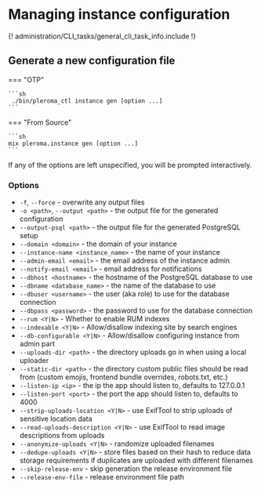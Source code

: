 # Managing instance configuration

{! administration/CLI_tasks/general_cli_task_info.include !}

## Generate a new configuration file
=== "OTP"

    ```sh
     ./bin/pleroma_ctl instance gen [option ...]
    ```

=== "From Source"

    ```sh
    mix pleroma.instance gen [option ...]
    ```


If any of the options are left unspecified, you will be prompted interactively.

### Options
- `-f`, `--force` - overwrite any output files
- `-o <path>`, `--output <path>` - the output file for the generated configuration
- `--output-psql <path>` - the output file for the generated PostgreSQL setup
- `--domain <domain>` - the domain of your instance
- `--instance-name <instance_name>` - the name of your instance
- `--admin-email <email>` - the email address of the instance admin
- `--notify-email <email>` - email address for notifications
- `--dbhost <hostname>` - the hostname of the PostgreSQL database to use
- `--dbname <database_name>` - the name of the database to use
- `--dbuser <username>` - the user (aka role) to use for the database connection
- `--dbpass <password>` - the password to use for the database connection
- `--rum <Y|N>` - Whether to enable RUM indexes
- `--indexable <Y|N>` - Allow/disallow indexing site by search engines
- `--db-configurable <Y|N>` - Allow/disallow configuring instance from admin part
- `--uploads-dir <path>` - the directory uploads go in when using a local uploader
- `--static-dir <path>` - the directory custom public files should be read from (custom emojis, frontend bundle overrides, robots.txt, etc.)
- `--listen-ip <ip>` - the ip the app should listen to, defaults to 127.0.0.1
- `--listen-port <port>` - the port the app should listen to, defaults to 4000
- `--strip-uploads-location <Y|N>` - use ExifTool to strip uploads of sensitive location data
- `--read-uploads-description <Y|N>` - use ExifTool to read image descriptions from uploads
- `--anonymize-uploads <Y|N>` - randomize uploaded filenames
- `--dedupe-uploads <Y|N>` - store files based on their hash to reduce data storage requirements if duplicates are uploaded with different filenames
- `--skip-release-env` - skip generation the release environment file
- `--release-env-file` - release environment file path
